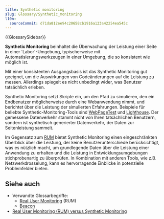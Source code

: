 ```yaml
---
title: Synthetic monitoring
slug: Glossary/Synthetic_monitoring
l10n:
  sourceCommit: d71da812ee94c20658cb1916a123a42254ea545c
---
```


{{GlossarySidebar}}

**Synthetic Monitoring** beinhaltet die Überwachung der Leistung einer Seite in einer 'Labor'-Umgebung, typischerweise mit Automatisierungswerkzeugen in einer Umgebung, die so konsistent wie möglich ist.

Mit einer konsistenten Ausgangsbasis ist das Synthetic Monitoring gut geeignet, um die Auswirkungen von Codeänderungen auf die Leistung zu messen. Allerdings spiegelt es nicht unbedingt wider, was Benutzer tatsächlich erleben.

Synthetic Monitoring setzt Skripte ein, um den Pfad zu simulieren, den ein Endbenutzer möglicherweise durch eine Webanwendung nimmt, und berichtet über die Leistung der simulierten Erfahrungen. Beispiele für beliebte Synthetic-Monitoring-Tools sind [WebPageTest](https://www.webpagetest.org/) und [Lighthouse](https://developer.chrome.com/docs/lighthouse/overview/). Der gemessene Datenverkehr stammt nicht von Ihren tatsächlichen Benutzern, sondern ist synthetisch generierter Datenverkehr, der Daten zur Seitenleistung sammelt.

Im Gegensatz zum [RUM](/de/docs/Glossary/Real_User_Monitoring) bietet Synthetic Monitoring einen eingeschränkten Überblick über die Leistung, der keine Benutzerunterschiede berücksichtigt, was es nützlich macht, um grundlegende Daten über die Leistung einer Anwendung zu erhalten und die Leistung in Entwicklungsumgebungen stichprobenartig zu überprüfen. In Kombination mit anderen Tools, wie z.B. Netzwerkdrosselung, kann es hervorragende Einblicke in potenzielle Problemfelder bieten.

## Siehe auch

- Verwandte Glossarbegriffe:
  - [Real User Monitoring](/de/docs/Glossary/Real_User_Monitoring) (RUM)
  - [Beacon](/de/docs/Glossary/Beacon)
- [Real User Monitoring (RUM) versus Synthetic Monitoring](/de/docs/Web/Performance/Rum-vs-Synthetic)

